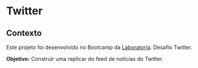 # Twitter

## Contexto
   
Este projeto foi desenvolvido no Bootcamp da [Laboratoria](https://www.laboratoria.la/). Desafio Twitter.

****Objetivo:**** 
Construir uma replicar do feed de notícias do Twitter.
 






